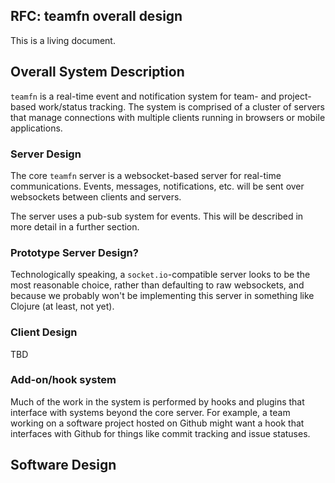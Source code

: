 ## RFC: teamfn overall design

This is a living document.

## Overall System Description

`teamfn` is a real-time event and notification system for team- and project-based work/status tracking. The system is comprised of a cluster of servers that manage connections with multiple clients running in browsers or mobile applications.

### Server Design

The core `teamfn` server is a websocket-based server for real-time communications. Events, messages, notifications, etc. will be sent over websockets between clients and servers.

The server uses a pub-sub system for events. This will be described in more detail in a further section.

### Prototype Server Design?

Technologically speaking, a `socket.io`-compatible server looks to be the most reasonable choice, rather than defaulting to raw websockets, and because we probably won't be implementing this server in something like Clojure (at least, not yet).

### Client Design

TBD

### Add-on/hook system

Much of the work in the system is performed by hooks and plugins that interface with systems beyond the core server. For example, a team working on a software project hosted on Github might want a hook that interfaces with Github for things like commit tracking and issue statuses.

## Software Design
